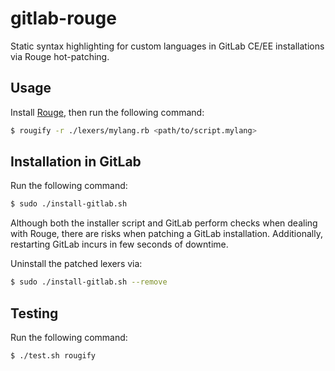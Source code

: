 # gitlab-rouge

Static syntax highlighting for custom languages in GitLab CE/EE installations via Rouge hot-patching.

## Usage

Install [Rouge](https://github.com/rouge-ruby/rouge), then run the following command:

```bash
$ rougify -r ./lexers/mylang.rb <path/to/script.mylang>
```

## Installation in GitLab

Run the following command:

```bash
$ sudo ./install-gitlab.sh
```

Although both the installer script and GitLab perform checks when dealing with Rouge, there are risks when patching a GitLab installation. Additionally, restarting GitLab incurs in few seconds of downtime.

Uninstall the patched lexers via:

```bash
$ sudo ./install-gitlab.sh --remove
```

## Testing

Run the following command:

```
$ ./test.sh rougify
```
